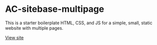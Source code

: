 # AC-sitebase-multipage
This is a starter boilerplate HTML, CSS, and JS for a simple, small, static website with multiple pages.

[View site](https://angecook.github.io/ac-sitebase-multipage)
